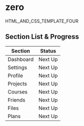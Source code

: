 # zero
HTML_AND_CSS_TEMPLATE_FOUR
## Section List & Progress
| **Section** | **Status** |
| -           | -          |
| Dashboard | Next Up |
| Settings | Next Up |
| Profile | Next Up |
| Projects | Next Up |
| Courses | Next Up |
| Friends | Next Up |
| Files | Next Up |
| Plans | Next Up |
